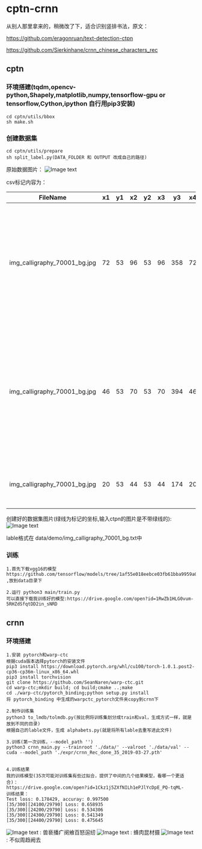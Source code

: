 # cptn-crnn

从别人那里拿来的，稍微改了下，适合识别竖排书法，原文：

https://github.com/eragonruan/text-detection-ctpn

https://github.com/Sierkinhane/crnn_chinese_characters_rec


## cptn

### 环境搭建(tqdm,opencv-python,Shapely,matplotlib,numpy,tensorflow-gpu or tensorflow,Cython,ipython 自行用pip3安装)
 
    cd cptn/utils/bbox
    sh make.sh

### 创建数据集
    cd cptn/utils/prepare
    sh split_label.py(DATA_FOLDER 和 OUTPUT 改成自己的路径)

   原始数据图片：
   ![Image text](https://github.com/hwwu/cptn-crnn/blob/master/cptn/data/demo/source/img_calligraphy_70001_bg.jpg)
 
   csv标记内容为：
 
   FileName                    | x1| y1| x2| y2| x3| y3| x4| y4| text
   ----------------------------|---|---|---|---|---|---|---|---|------
   img_calligraphy_70001_bg.jpg|72 |53 |96 |53 |96 |358|72 |358|黎沈昨骑托那缝丁聚侮篮海炭
   img_calligraphy_70001_bg.jpg|46 |53 |70 |53 |70 |394|46 |394|缩蝇躁劣趋拴局伦绸启杭吭惯蛋仅
   img_calligraphy_70001_bg.jpg|20 |53 |44 |53 |44 |174|20 |174|效射市关蝉
 
   创建好的数据集图片(绿线为标记的坐标,输入ctpn的图片是不带绿线的):
   ![Image text](https://github.com/hwwu/cptn-crnn/blob/master/cptn/data/demo/img_calligraphy_70001_bg.jpg)
 
   lable格式在 data/demo/img_calligraphy_70001_bg.txt中

### 训练
  
    1.首先下载vgg16的模型
    https://github.com/tensorflow/models/tree/1af55e018eebce03fb61bba9959a04672536107d/research/slim
    ,放到data目录下
  
    2.运行 python3 main/train.py
    可以直接下载我训练好的模型:https://drive.google.com/open?id=1RwZb1HLG0vum-5RHZdSfqtDD2in_sNRD
 
 
 ## crnn
 
 ### 环境搭建
 
    1.安装 pytorch和warp-ctc
    根据cuda版本选择pytorch的安装文件
    pip3 install https://download.pytorch.org/whl/cu100/torch-1.0.1.post2-cp36-cp36m-linux_x86_64.whl
    pip3 install torchvision
    git clone https://github.com/SeanNaren/warp-ctc.git
    cd warp-ctc;mkdir build; cd build;cmake ..;make
    cd ./warp-ctc/pytorch_binding;python setup.py install
    将 pytorch_binding 中生成的warpctc_pytorch文件夹copy到crnn下
    
    2.制作训练集
    python3 to_lmdb/tolmdb.py(按比例将训练集划分成train和val，生成方式一样，就是放到不同的目录)
    根据自己的lable文件，生成 alphabets.py(就是将所有lable去重写进此文件)
    
    3.训练(第一次训练，--model_path '')
    python3 crnn_main.py --trainroot './data/' --valroot './data/val' --cuda --model_path './expr/crnn_Rec_done_35_2019-03-27.pth'
    
    
    4.训练结果
    我的训练模型(35次可能对训练集有些过拟合，提供了中间的几个结果模型，看哪一个更适合)：
    https://drive.google.com/open?id=1Ckz1j5ZXfNILh1ePJlYcDpE_PQ-tqML- 
    训练结果：
    Test loss: 0.178429, accuray: 0.997500
    [35/300][24100/29790] Loss: 0.658935
    [35/300][24200/29790] Loss: 0.534306
    [35/300][24300/29790] Loss: 0.541349
    [35/300][24400/29790] Loss: 0.475645
 ![Image text](https://github.com/hwwu/cptn-crnn/blob/master/crnn/test_images/1img_calligraphy_80040_bg.jpg) : 兽亵播疒阌飨百怒逭纫
 ![Image text](https://github.com/hwwu/cptn-crnn/blob/master/crnn/test_images/3img_calligraphy_80011_bg.jpg) : 蜂肉昆材摄
 ![Image text](https://github.com/hwwu/cptn-crnn/blob/master/crnn/test_images/3img_calligraphy_80017_bg.jpg) : 不似周趋阙去
